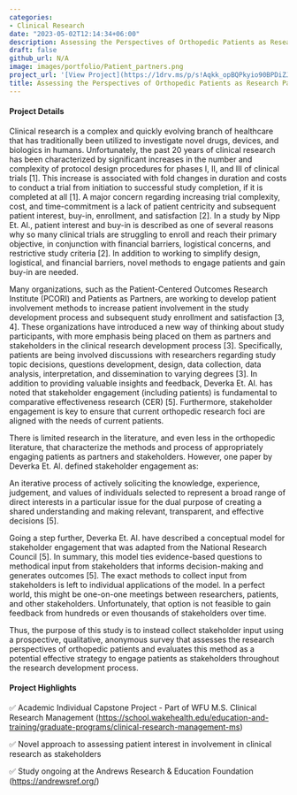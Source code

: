 ```yaml
---
categories:
- Clinical Research
date: "2023-05-02T12:14:34+06:00"
description: Assessing the Perspectives of Orthopedic Patients as Research Participants and as Stakeholders
draft: false
github_url: N/A
image: images/portfolio/Patient_partners.png
project_url: '[View Project](https://1drv.ms/p/s!Aqkk_opBQPkyio90BPDiZJf35QlGyQ?e=d5K29p&nav=eyJzSWQiOjI1NiwiY0lkIjo3NTA1MjU5fQ)'
title: Assessing the Perspectives of Orthopedic Patients as Research Participants and as Stakeholders
---
```



#### Project Details

Clinical research is a complex and quickly evolving branch of healthcare that has traditionally been utilized to investigate novel drugs, devices, and biologics in humans. Unfortunately, the past 20 years of clinical research has been characterized by significant increases in the number and complexity of protocol design procedures for phases I, II, and III of clinical trials [1]. This increase is associated with fold changes in duration and costs to conduct a trial from initiation to successful study completion, if it is completed at all [1]. A major concern regarding increasing trial complexity, cost, and time-commitment is a lack of patient centricity and subsequent patient interest, buy-in, enrollment, and satisfaction [2]. In a study by Nipp Et. Al., patient interest and buy-in is described as one of several reasons why so many clinical trials are struggling to enroll and reach their primary objective, in conjunction with financial barriers, logistical concerns, and restrictive study criteria [2]. In addition to working to simplify design, logistical, and financial barriers, novel methods to engage patients and gain buy-in are needed.  

Many organizations, such as the Patient-Centered Outcomes Research Institute (PCORI) and Patients as Partners, are working to develop patient involvement methods to increase patient involvement in the study development process and subsequent study enrollment and satisfaction [3, 4]. These organizations have introduced a new way of thinking about study participants, with more emphasis being placed on them as partners and stakeholders in the clinical research development process [3]. Specifically, patients are being involved discussions with researchers regarding study topic decisions, questions development, design, data collection, data analysis, interpretation, and dissemination to varying degrees [3]. In addition to providing valuable insights and feedback, Deverka Et. Al. has noted that stakeholder engagement (including patients) is fundamental to comparative effectiveness research (CER) [5]. Furthermore, stakeholder engagement is key to ensure that current orthopedic research foci are aligned with the needs of current patients.  

There is limited research in the literature, and even less in the orthopedic literature, that characterize the methods and process of appropriately engaging patients as partners and stakeholders. However, one paper by Deverka Et. Al. defined stakeholder engagement as:  

An iterative process of actively soliciting the knowledge, experience, judgement, and values of individuals selected to represent a broad range of direct interests in a particular issue for the dual purpose of creating a shared understanding and making relevant, transparent, and effective decisions [5].   

Going a step further, Deverka Et. Al. have described a conceptual model for stakeholder engagement that was adapted from the National Research Council [5]. In summary, this model ties evidence-based questions to methodical input from stakeholders that informs decision-making and generates outcomes [5]. The exact methods to collect input from stakeholders is left to individual applications of the model. In a perfect world, this might be one-on-one meetings between researchers, patients, and other stakeholders. Unfortunately, that option is not feasible to gain feedback from hundreds or even thousands of stakeholders over time.  

Thus, the purpose of this study is to instead collect stakeholder input using a prospective, qualitative, anonymous survey that assesses the research perspectives of orthopedic patients and evaluates this method as a potential effective strategy to engage patients as stakeholders throughout the research development process.  

#### Project Highlights

✅ Academic Individual Capstone Project - Part of WFU M.S. Clinical Research Management (https://school.wakehealth.edu/education-and-training/graduate-programs/clinical-research-management-ms)

✅ Novel approach to assessing patient interest in involvement in clinical research as stakeholders

✅ Study ongoing at the Andrews Research & Education Foundation (https://andrewsref.org/) 